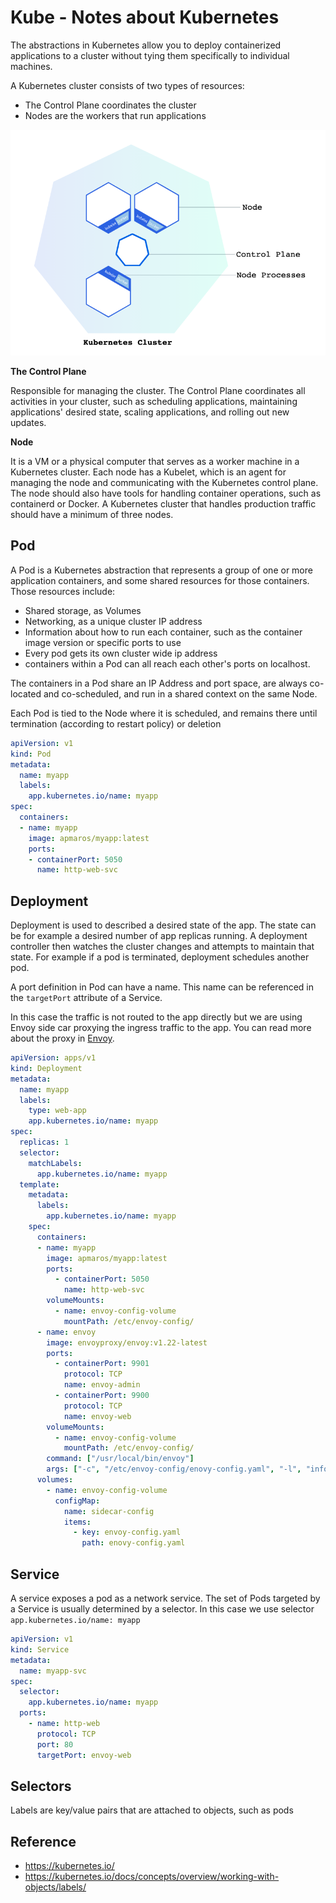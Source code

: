 # Kube - Notes about Kubernetes

The abstractions in Kubernetes allow you to deploy containerized applications to a cluster without tying them specifically to individual machines.

A Kubernetes cluster consists of two types of resources:
- The Control Plane coordinates the cluster
- Nodes are the workers that run applications

![kubernete cluster](assets/kube-cluster.png)

**The Control Plane**

Responsible for managing the cluster. The Control Plane coordinates all activities in your cluster, such as scheduling applications, maintaining applications' desired state, scaling applications, and rolling out new updates.

**Node**

It is a VM or a physical computer that serves as a worker machine in a Kubernetes cluster.
Each node has a Kubelet, which is an agent for managing the node and communicating with the Kubernetes control plane. The node should also have tools for handling container operations, such as containerd or Docker. A Kubernetes cluster that handles production traffic should have a minimum of three nodes.

## Pod

A Pod is a Kubernetes abstraction that represents a group of one or more application containers, and some shared resources for those containers. Those resources include:
- Shared storage, as Volumes
- Networking, as a unique cluster IP address
- Information about how to run each container, such as the container image version or specific ports to use
- Every pod gets its own cluster wide ip address
- containers within a Pod can all reach each other's ports on localhost.

The containers in a Pod share an IP Address and port space, are always co-located and co-scheduled, and run in a shared context on the same Node.

Each Pod is tied to the Node where it is scheduled, and remains there until termination (according to restart policy) or deletion

```yaml
apiVersion: v1
kind: Pod
metadata:
  name: myapp
  labels:
    app.kubernetes.io/name: myapp
spec:
  containers:
  - name: myapp
    image: apmaros/myapp:latest
    ports:
    - containerPort: 5050
      name: http-web-svc
```

## Deployment

Deployment is used to described a desired state of the app. The state can be for example a desired number of app replicas running. A deployment controller then watches the cluster changes and attempts to maintain that state. For example if a pod is terminated, deployment schedules another pod.

A port definition in Pod can have a name. This name can be referenced in the `targetPort` attribute of a Service.

In this case the traffic is not routed to the app directly but we are using Envoy side car proxying the ingress traffic to the app. You can read more about the proxy in [Envoy](envoy.md).

```yaml
apiVersion: apps/v1
kind: Deployment
metadata:
  name: myapp
  labels:
    type: web-app
    app.kubernetes.io/name: myapp
spec:
  replicas: 1
  selector:
    matchLabels:
      app.kubernetes.io/name: myapp
  template:
    metadata:
      labels:
        app.kubernetes.io/name: myapp
    spec:
      containers:
      - name: myapp
        image: apmaros/myapp:latest
        ports:
          - containerPort: 5050
            name: http-web-svc
        volumeMounts:
          - name: envoy-config-volume
            mountPath: /etc/envoy-config/
      - name: envoy
        image: envoyproxy/envoy:v1.22-latest
        ports:
          - containerPort: 9901
            protocol: TCP
            name: envoy-admin
          - containerPort: 9900
            protocol: TCP
            name: envoy-web
        volumeMounts:
          - name: envoy-config-volume
            mountPath: /etc/envoy-config/
        command: ["/usr/local/bin/envoy"]
        args: ["-c", "/etc/envoy-config/enovy-config.yaml", "-l", "info","--service-cluster","servicea","--service-node","servicea", "--log-format", "[METADATA][%Y-%m-%d %T.%e][%t][%l][%n] %v"]
      volumes:
        - name: envoy-config-volume
          configMap:
            name: sidecar-config
            items:
              - key: envoy-config.yaml
                path: enovy-config.yaml
```

## Service

A service exposes a pod as a network service. The set of Pods targeted by a Service is usually determined by a selector. In this case we use selector `app.kubernetes.io/name: myapp`

```yaml
apiVersion: v1
kind: Service
metadata:
  name: myapp-svc
spec:
  selector:
    app.kubernetes.io/name: myapp
  ports:
    - name: http-web
      protocol: TCP
      port: 80
      targetPort: envoy-web
```

## Selectors
Labels are key/value pairs that are attached to objects, such as pods

## Reference
- https://kubernetes.io/
- https://kubernetes.io/docs/concepts/overview/working-with-objects/labels/
